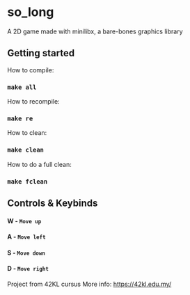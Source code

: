 # so_long
A 2D game made with minilibx, a bare-bones graphics library

## Getting started
How to compile:
### `make all`

How to recompile:
### `make re`

How to clean:
### `make clean`

How to do a full clean:
### `make fclean`

## Controls & Keybinds
#### W - `Move up`
#### A - `Move left`
#### S - `Move down`
#### D - `Move right`

Project from 42KL cursus
More info: https://42kl.edu.my/
